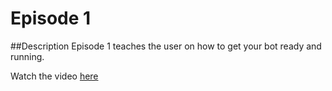 # Episode 1

##Description
Episode 1 teaches the user on how to get your bot ready and running.

Watch the video [here](https://youtu.be/1yFIMg4c6oU)
